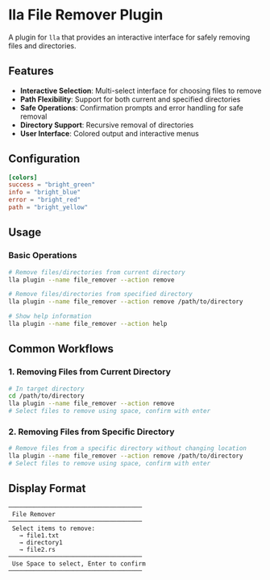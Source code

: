# lla File Remover Plugin

A plugin for `lla` that provides an interactive interface for safely removing files and directories.

## Features

- **Interactive Selection**: Multi-select interface for choosing files to remove
- **Path Flexibility**: Support for both current and specified directories
- **Safe Operations**: Confirmation prompts and error handling for safe removal
- **Directory Support**: Recursive removal of directories
- **User Interface**: Colored output and interactive menus

## Configuration

```toml
[colors]
success = "bright_green"
info = "bright_blue"
error = "bright_red"
path = "bright_yellow"
```

## Usage

### Basic Operations

```bash
# Remove files/directories from current directory
lla plugin --name file_remover --action remove

# Remove files/directories from specified directory
lla plugin --name file_remover --action remove /path/to/directory

# Show help information
lla plugin --name file_remover --action help
```

## Common Workflows

### 1. Removing Files from Current Directory

```bash
# In target directory
cd /path/to/directory
lla plugin --name file_remover --action remove
# Select files to remove using space, confirm with enter
```

### 2. Removing Files from Specific Directory

```bash
# Remove files from a specific directory without changing location
lla plugin --name file_remover --action remove /path/to/directory
# Select files to remove using space, confirm with enter
```

## Display Format

```
─────────────────────────────────────
 File Remover
─────────────────────────────────────
 Select items to remove:
   → file1.txt
   → directory1
   → file2.rs
─────────────────────────────────────
 Use Space to select, Enter to confirm
─────────────────────────────────────
```
